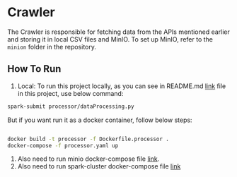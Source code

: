 # Crawler

The Crawler is responsible for fetching data from the APIs mentioned earlier and storing it in local CSV files and MinIO. To set up MinIO, refer to the `minion` folder in the repository.

## How To Run
1. Local: To run this project locally, as you can see in README.md [link](../README.md) file in this project, use below command: 

```bash
spark-submit processor/dataProcessing.py
```

But if you want run it as a docker container, follow below steps:

```bash

docker build -t processor -f Dockerfile.processor .
docker-compose -f processor.yaml up
```

1. Also need to run minio docker-compose file [link](../minion/minio.yaml).
2. Also need to run spark-cluster docker-compose file [link](https://github.com/RezaQavi-Git/spark-docker-cluster#readme)